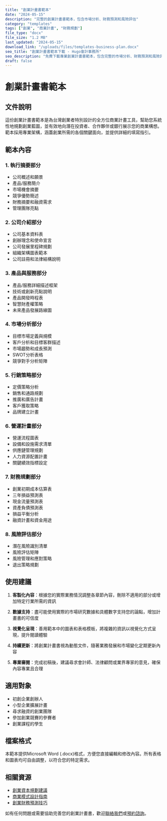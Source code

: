 ```yaml
---
title: "創業計畫書範本"
date: "2024-05-15"
description: "完整的創業計畫書範本，包含市場分析、財務預測和風險評估"
category: "templates"
tags: ["創業", "商業計畫", "財務規劃"]
file_type: "docx"
file_size: "1.2 MB"
last_updated: "2024-05-15"
download_link: "/uploads/files/templates-business-plan.docx"
seo_title: "創業計畫書範本下載 - Hugo會計事務所"
seo_description: "免費下載專業創業計畫書範本，包含完整的市場分析、財務預測和風險評估章節，幫助創業者規劃成功的創業藍圖。立即下載 https://hugo-accounting.com/downloads/templates/business-plan/"
draft: false
---
```


# 創業計畫書範本

## 文件說明

這份創業計畫書範本是為台灣創業者特別設計的全方位商業計畫工具，幫助您系統性地規劃創業藍圖，並有效地向潛在投資者、合作夥伴或銀行展示您的商業構想。範本採用專業架構，涵蓋創業所需的各個關鍵面向，並提供詳細的填寫指引。

## 範本內容

### 1. 執行摘要部分

- 公司概述和願景
- 產品/服務簡介
- 市場機會摘要
- 競爭優勢簡述
- 財務摘要和融資需求
- 管理團隊亮點

### 2. 公司介紹部分

- 公司基本資料表
- 創辦理念和使命宣言
- 公司發展里程碑規劃
- 組織架構圖表範本
- 公司註冊和法律結構說明

### 3. 產品與服務部分

- 產品/服務詳細描述框架
- 技術或創新亮點說明
- 產品開發時程表
- 智慧財產權策略
- 未來產品發展路線圖

### 4. 市場分析部分

- 目標市場定義與規模
- 客戶分析和目標客群描述
- 市場趨勢和成長預測
- SWOT分析表格
- 競爭對手分析矩陣

### 5. 行銷策略部分

- 定價策略分析
- 銷售和通路規劃
- 推廣和廣告計畫
- 客戶獲取策略
- 品牌建立計畫

### 6. 營運計畫部分

- 營運流程圖表
- 設備和設施需求清單
- 供應鏈管理規劃
- 人力資源配置計畫
- 關鍵績效指標設定

### 7. 財務規劃部分

- 創業初期成本估算表
- 三年損益預測表
- 現金流量預測表
- 資產負債預測表
- 損益平衡分析
- 融資計畫和資金用途

### 8. 風險評估部分

- 潛在風險識別清單
- 風險評估矩陣
- 風險管理和應對策略
- 退出策略規劃

## 使用建議

1. **客製化內容**：根據您的實際業務情況調整各章節內容，刪除不適用的部分或增加特定行業所需的資訊

2. **數據支持**：盡可能使用實際的市場研究數據和具體數字支持您的論點，增加計畫書的可信度

3. **視覺化呈現**：善用範本中的圖表和表格模板，將複雜的資訊以視覺化方式呈現，提升閱讀體驗

4. **持續更新**：將創業計畫書視為動態文件，隨著業務發展和市場變化定期更新內容

5. **專業審閱**：完成初稿後，建議尋求會計師、法律顧問或業界專家的意見，確保內容專業且合理

## 適用對象

- 初創企業創辦人
- 小型企業擴展計畫
- 尋求融資的創業團隊
- 參加創業競賽的參賽者
- 創業課程的學生

## 檔案格式

本範本提供Microsoft Word (.docx)格式，方便您直接編輯和修改內容。所有表格和圖表均可自由調整，以符合您的特定需求。

## 相關資源

- [創業資本規劃建議](/articles/startup-guide/capital-planning/)
- [商業模式設計指南](/articles/startup-guide/business-model/)
- [創業財務預測技巧](/articles/startup-guide/financial-forecasting/)

如有任何問題或需要協助完善您的創業計畫書，歡迎[聯絡我們](/contact/)或[預約諮詢](/appointment/)。